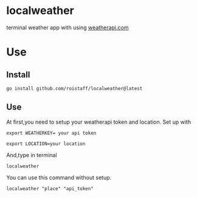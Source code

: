 # localweather
 terminal weather app with using [weatherapi.com](https://www.weatherapi.com/)
 # Use
 ## Install
 ```
go install github.com/roistaff/localweather@latest
```
## Use
At first,you need to setup your weatherapi token and location.
Set up with
```
export WEATHERKEY= your api token 
```
```
export LOCATION=your location
```
And,type in terminal
```
localweather
```
You can use this command without setup.
```
localweather "place" "api_token"
```
